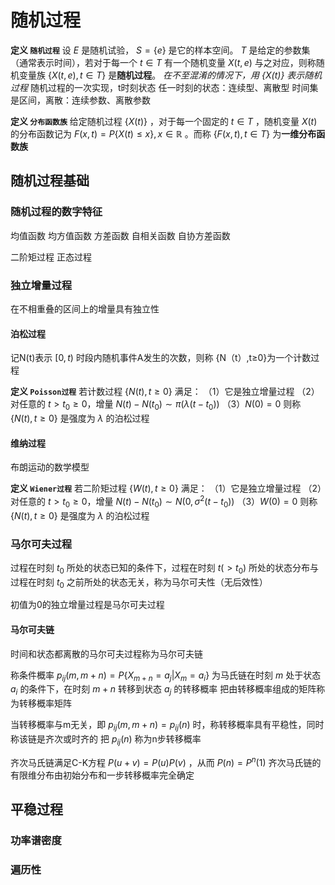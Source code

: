 # 随机过程

**定义 `随机过程`** 设 $E$ 是随机试验， $S=\{e\}$ 是它的样本空间。 $T$ 是给定的参数集（通常表示时间），若对于每一个 $t\in T$ 有一个随机变量 $X(t,e)$ 与之对应，则称随机变量族 $\{X(t,e),t\in T\}$ 是**随机过程**。
*在不至混淆的情况下，用 $\{X(t)\}$ 表示随机过程*
随机过程的一次实现，t时刻状态
任一时刻的状态：连续型、离散型
时间集是区间，离散：连续参数、离散参数

**定义 `分布函数族`** 给定随机过程 $\{X(t)\}$ ，对于每一个固定的 $t\in T$ ，随机变量 $X(t)$ 的分布函数记为 $F(x,t)=P\{X(t)\leq x\},x\in \mathbb{R}$ 。而称 $\{F(x,t),t\in T\}$ 为**一维分布函数族**

## 随机过程基础

### 随机过程的数字特征

均值函数
均方值函数
方差函数
自相关函数
自协方差函数

二阶矩过程
正态过程

### 独立增量过程

在不相重叠的区间上的增量具有独立性

#### 泊松过程

记N(t)表示 $[0,t)$  时段内随机事件A发生的次数，则称 {N（t）,t≥0}为一个计数过程

**定义 `Poisson过程`** 若计数过程 $\{N(t),t\geqslant 0\}$ 满足：
（1）它是独立增量过程
（2）对任意的 $t>t_{0}\geqslant 0$，增量 $N(t)-N(t_{0})\sim\pi(\lambda(t-t_{0}))$
（3）$N(0)=0$
则称 $\{N(t),t\geqslant 0\}$ 是强度为 $\lambda$ 的泊松过程

#### 维纳过程

布朗运动的数学模型

**定义 `Wiener过程`** 若二阶矩过程 $\{W(t),t\geqslant 0\}$ 满足：
（1）它是独立增量过程
（2）对任意的 $t>t_{0}\geqslant 0$，增量 $N(t)-N(t_{0})\sim N(0,\sigma^{2}(t-t_{0}))$
（3）$W(0)=0$
则称 $\{N(t),t\geqslant 0\}$ 是强度为 $\lambda$ 的泊松过程

### 马尔可夫过程

过程在时刻 $t_{0}$ 所处的状态已知的条件下，过程在时刻 $t(>t_{0})$ 所处的状态分布与过程在时刻 $t_{0}$ 之前所处的状态无关，称为马尔可夫性（无后效性）

初值为0的独立增量过程是马尔可夫过程

#### 马尔可夫链

时间和状态都离散的马尔可夫过程称为马尔可夫链

称条件概率 $p_{ij}(m,m+n)=P\{X_{m+n}=a_{j}|X_{m}=a_{i}\}$ 为马氏链在时刻 $m$ 处于状态 $a_{i}$ 的条件下，在时刻 $m+n$ 转移到状态 $a_{j}$ 的转移概率
把由转移概率组成的矩阵称为转移概率矩阵

当转移概率与m无关，即 $p_{ij}(m,m+n)=p_{ij}(n)$ 时，称转移概率具有平稳性，同时称该链是齐次或时齐的
把 $p_{ij}(n)$ 称为n步转移概率

齐次马氏链满足C-K方程 $P(u+v)=P(u)P(v)$ ，从而 $P(n)=P^{n}(1)$ 齐次马氏链的有限维分布由初始分布和一步转移概率完全确定

## 平稳过程

### 功率谱密度

### 遍历性
